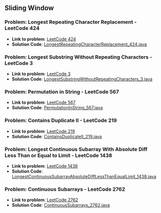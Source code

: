## Sliding Window

### Problem: Longest Repeating Character Replacement - LeetCode 424

- **Link to problem**: [LeetCode 424](https://leetcode.com/problems/longest-repeating-character-replacement/)
- **Solution Code**: [LongestRepeatingCharacterReplacement_424.java](LongestRepeatingCharacterReplacement_424.java)

### Problem: Longest Substring Without Repeating Characters - LeetCode 3

- **Link to problem**: [LeetCode 3](https://leetcode.com/problems/longest-substring-without-repeating-characters/)
- **Solution Code**: [LongestSubstringWithoutRepeatingCharacters_3.java](LongestSubstringWithoutRepeatingCharacters_3.java)

### Problem: Permutation in String - LeetCode 567

- **Link to problem**: [LeetCode 567](https://leetcode.com/problems/permutation-in-string/)
- **Solution Code**: [PermutationInString_567.java](PermutationInString_567.java)

### Problem: Contains Duplicate II - LeetCode 219

- **Link to problem**: [LeetCode 219](https://leetcode.com/problems/contains-duplicate-ii/)
- **Solution Code**: [ContainsDuplicateII_219.java](ContainsDuplicateII_219.java)

### Problem: Longest Continuous Subarray With Absolute Diff Less Than or Equal to Limit - LeetCode 1438

- **Link to problem**: [LeetCode 1438](https://leetcode.com/problems/longest-continuous-subarray-with-absolute-diff-less-than-or-equal-to-limit/)
- **Solution Code**: [LongestContinuousSubarrayAbsoluteDiffLessThanEqualLimit_1438.java](LongestContinuousSubarrayAbsoluteDiffLessThanEqualLimit_1438.java)

### Problem: Continuous Subarrays - LeetCode 2762

- **Link to problem**: [LeetCode 2762](https://leetcode.com/problems/continuous-subarrays/)
- **Solution Code**: [ContinuousSubarrays_2762.java](ContinuousSubarrays_2762.java)
